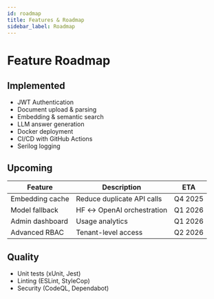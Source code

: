 ```yaml
---
id: roadmap
title: Features & Roadmap
sidebar_label: Roadmap
---
```


# Feature Roadmap

## Implemented
- JWT Authentication
- Document upload & parsing
- Embedding & semantic search
- LLM answer generation
- Docker deployment
- CI/CD with GitHub Actions
- Serilog logging

## Upcoming
| Feature | Description | ETA |
|----------|--------------|-----|
| Embedding cache | Reduce duplicate API calls | Q4 2025 |
| Model fallback | HF ↔ OpenAI orchestration | Q1 2026 |
| Admin dashboard | Usage analytics | Q1 2026 |
| Advanced RBAC | Tenant-level access | Q2 2026 |

## Quality
- Unit tests (xUnit, Jest)
- Linting (ESLint, StyleCop)
- Security (CodeQL, Dependabot)
